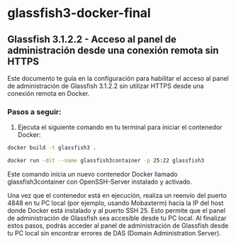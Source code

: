 # glassfish3-docker-final
## Glassfish 3.1.2.2 - Acceso al panel de administración desde una conexión remota sin HTTPS

Este documento te guía en la configuración para habilitar el acceso al panel de administración de Glassfish 3.1.2.2 sin utilizar HTTPS desde una conexión remota en Docker.

### Pasos a seguir:

1. Ejecuta el siguiente comando en tu terminal para iniciar el contenedor Docker:

```bash
docker build -t glassfish3 .
```

```bash
docker run -dit --name glassfish3container -p 25:22 glassfish3
```

Este comando inicia un nuevo contenedor Docker llamado glassfish3container con OpenSSH-Server instalado y activado.

Una vez que el contenedor está en ejecución, realiza un reenvío del puerto 4848 en tu PC local (por ejemplo, usando Mobaxterm) hacia la IP del host donde Docker está instalado y al puerto SSH 25. Esto permite que el panel de administración de Glassfish sea accesible desde tu PC local.
Al finalizar estos pasos, podrás acceder al panel de administración de Glassfish desde tu PC local sin encontrar errores de DAS (Domain Administration Server).
